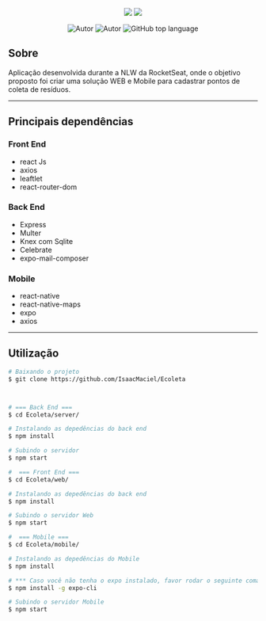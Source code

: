 
<p align="center">
   <img src=".github/Ecoleta.png"/>
   <img src=".github/ecoleta1.gif"/>
</p>

<p align="center">
    <img alt="Autor" src="https://img.shields.io/badge/autor-Isaac%20Araujo-red"/>
    <img alt="Autor" src="https://img.shields.io/badge/Status-Finalizado-%23299928"/>
    <img alt="GitHub top language" src="https://img.shields.io/github/languages/top/IsaacMaciel/Ecoleta?color=34CB79" />
   
</p>

## Sobre
Aplicação desenvolvida durante a NLW da RocketSeat, onde o objetivo proposto foi criar uma solução WEB e Mobile para  cadastrar pontos de coleta de resíduos.

---

## Principais dependências
###  Front End
- react Js
- axios
- leaftlet
- react-router-dom

### Back End
- Express
- Multer
- Knex com Sqlite
- Celebrate
- expo-mail-composer

### Mobile
- react-native
- react-native-maps
- expo
- axios

---
## Utilização

```bash
# Baixando o projeto
$ git clone https://github.com/IsaacMaciel/Ecoleta



# === Back End ===
$ cd Ecoleta/server/

# Instalando as depedências do back end
$ npm install

# Subindo o servidor
$ npm start

#  === Front End ===
$ cd Ecoleta/web/

# Instalando as depedências do back end
$ npm install

# Subindo o servidor Web
$ npm start

#  === Mobile ===
$ cd Ecoleta/mobile/

# Instalando as depedências do Mobile
$ npm install

# *** Caso você não tenha o expo instalado, favor rodar o seguinte comando com privilégios adminstrativos:
$ npm install -g expo-cli

# Subindo o servidor Mobile
$ npm start
```